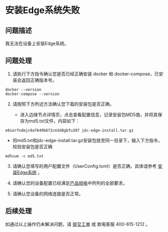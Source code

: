 # 安装Edge系统失败

## 问题描述

我无法在设备上安装Edge系统。

## 问题处理

1. 请执行下方指令确认您是否已经正确安装 docker 和 docker-compose，已安装会返回正确版本号。

```
docker --version
docker-compose --version
```

2. 请按照下方所述方法确认您下载的安装包是否正确。

   - 进入边缘节点详情页，点击查看配置信息，记录安装包MD5值，并将其保存为md5.txt文件，内容如下：
```
e0ierfndmjs9a7649b6f2cm3d8gbfu387 jdc-edge-install.tar.gz
```
   - 将md5.txt和jdc-edge-install.tar.gz安装包放至同一目录下，输入下方指令，校验安装包是否正确

```
md5sum -c md5.txt
```

3. 请确认您填写的用户配置文件（UserConfig.toml）是否正确，具体请参考 [安装Edge系统](../Getting-Started/Install-Edge-System.md) 。

   

4. 请确认您的设备配置已经满足[产品规格](../Introduction/Specifications.md)中所列的全部要求。

   

5. 请确认您设备的网络连接是否正常。

## 后续处理

  如通过以上操作仍未解决问题，请 [提交工单](https://ticket.jdcloud.com/myorder/form?cateId=166&questionId=238) 或 致电客服 400-615-1212 。
